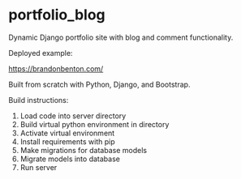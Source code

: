 # portfolio_blog
Dynamic Django portfolio site with blog and comment functionality.

Deployed example:

https://brandonbenton.com/

Built from scratch with Python, Django, and Bootstrap.

Build instructions:

1. Load code into server directory
2. Build virtual python environment in directory
3. Activate virtual environment
4. Install requirements with pip
5. Make migrations for database models
6. Migrate models into database
7. Run server

